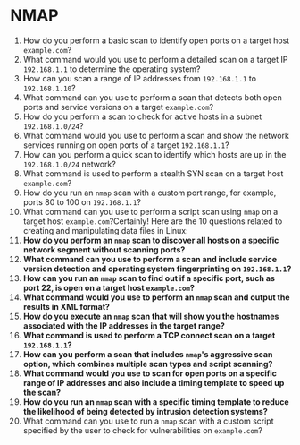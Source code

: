 # NMAP

1. How do you perform a basic scan to identify open ports on a target host `example.com`?
2. What command would you use to perform a detailed scan on a target IP `192.168.1.1` to determine the operating system?
3. How can you scan a range of IP addresses from `192.168.1.1` to `192.168.1.10`?
4. What command can you use to perform a scan that detects both open ports and service versions on a target `example.com`?
5. How do you perform a scan to check for active hosts in a subnet `192.168.1.0/24`?
6. What command would you use to perform a scan and show the network services running on open ports of a target `192.168.1.1`?
7. How can you perform a quick scan to identify which hosts are up in the `192.168.1.0/24` network?
8. What command is used to perform a stealth SYN scan on a target host `example.com`?
9. How do you run an `nmap` scan with a custom port range, for example, ports 80 to 100 on `192.168.1.1`?
10. What command can you use to perform a script scan using `nmap` on a target host `example.com`?Certainly! Here are the 10 questions related to creating and manipulating data files in Linux:
11. **How do you perform an `nmap` scan to discover all hosts on a specific network segment without scanning ports?**
12. **What command can you use to perform a scan and include service version detection and operating system fingerprinting on `192.168.1.1`?**
13. **How can you run an `nmap` scan to find out if a specific port, such as port 22, is open on a target host `example.com`?**
14. **What command would you use to perform an `nmap` scan and output the results in XML format?**
15. **How do you execute an `nmap` scan that will show you the hostnames associated with the IP addresses in the target range?**
16. **What command is used to perform a TCP connect scan on a target `192.168.1.1`?**
17. **How can you perform a scan that includes `nmap`'s aggressive scan option, which combines multiple scan types and script scanning?**
18. **What command would you use to scan for open ports on a specific range of IP addresses and also include a timing template to speed up the scan?**
19. **How do you run an `nmap` scan with a specific timing template to reduce the likelihood of being detected by intrusion detection systems?**
20. What command can you use to run a `nmap` scan with a custom script specified by the user to check for vulnerabilities on `example.com`?
